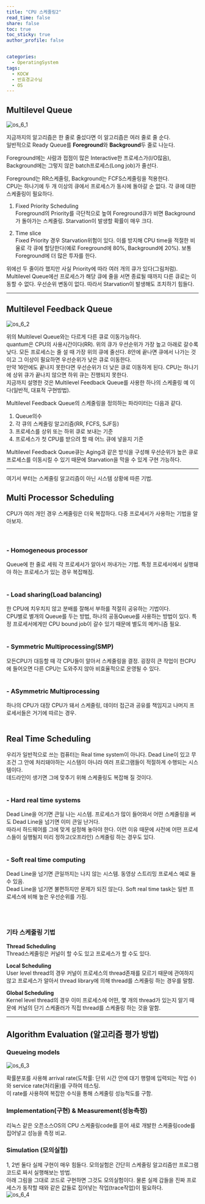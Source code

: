 ```yaml
---
title: "CPU 스케줄링2"
read_time: false
share: false
toc: true
toc_sticky: true
author_profile: false


categories:
  - OperatingSystem
tags:
  - KOCW
  - 반효경교수님
  - OS
---
```


## Multilevel Queue  

![os_6_1](/assets/OS/OS_6_1.png)   

지금까지의 알고리즘은 한 줄로 줄섰다면 이 알고리즘은 여러 줄로 줄 순다.   
일반적으로 Ready Queue를 **Foreground**와 **Background**두 줄로 나눈다.  

Foreground에는 사람과 접점이 많은 Interactive한 프로세스가(I/O많음),  
Background에는 그렇지 않은 batch프로세스(Long job)가 줄선다.  
 
Foreground는 RR스케줄링, Background는 FCFS스케줄링을 적용한다.  
CPU는 하나기에 두 개 이상의 큐에서 프로세스가 동시에 돌아갈 순 없다. 각 큐에 대한 스케줄링이 필요하다.  

1. Fixed Priority Scheduling    
Foreground의 Priority를 극단적으로 높여 Foreground큐가 비면 Background가 돌아가는 스케줄링. Starvation이 발생할 확률이 매우 크다.   

2. Time slice   
Fixed Priority 경우 Starvation위험이 있다. 이를 방지해 CPU time을 적절한 비율로 각 큐에 할당한다(예로 Foreground에 80%, Background에 20%). 보통 Foreground에 더 많은 투자를 한다.  

위에선 두 줄이라 했지만 사실 Priority에 따라 여러 개의 큐가 있다(그림처럼).  
Multilevel Queue에선 프로세스가 해당 큐에 줄을 서면 종료될 때까지 다른 큐로는 이동할 수 없다. 우선순위 변동이 없다. 따라서 Starvation이 발생해도 조치하기 힘들다.  

***

## Multilevel Feedback Queue

![os_6_2](/assets/OS/OS_6_2.png)   

위의 Multilevel Queue와는 다르게 다른 큐로 이동가능하다.  
quantum은 CPU의 사용시간이다(RR). 위의 큐가 우선순위가 가장 높고 아래로 갈수록 낮다. 모든 프로세스는 줄 설 때 가장 위의 큐에 줄선다. 8안에 끝나면 큐에서 나가는 것이고 그 이상이 필요하면 우선순위가 낮은 큐로 이동한다.  
만약 16안에도 끝나지 못한다면 우선순위가 더 낮은 큐로 이동하게 된다. CPU는 하나기에 상위 큐가 끝나지 않으면 하위 큐는 진행되지 못한다.  
지금까지 설명한 것은 Multilevel Feedback Queue를 사용한 하나의 스케줄링 예 이다(일반적, 대표적 구현방법).  

Multilevel Feedback Queue의 스케줄링을 정의하는 파라미터는 다음과 같다.
1. Queue의수  
2. 각 큐의 스케줄링 알고리즘(RR, FCFS, SJF등)  
3. 프로세스를 상위 또는 하위 큐로 보내는 기준  
4. 프로세스가 첫 CPU를 받으려 할 때 어느 큐에 넣을지 기준  


Multilevel Feedback Queue큐는 Aging과 같은 방식을 구성해 우선순위가 높은 큐로 프로세스를 이동시킬 수 있기 때문에 Starvation을 막을 수 있게 구현 가능하다.  

***

여기서 부터는 스케줄링 알고리즘이 아닌 시스템 상황에 따른 기법.  

## Multi Processor Scheduling

CPU가 여러 개인 경우 스케줄링은 더욱 복잡하다. 다중 프로세서가 사용하는 기법을 알아보자.  
<br><br>

### - Homogeneous processor
Queue에 한 줄로 세워 각 프로세서가 알아서 꺼내가는 기법. 특정 프로세서에서 실행돼야 하는 프로세스가 있는 경우 복잡해짐.  
<br>
### - Load sharing(Load balancing)
한 CPU에 치우치지 않고 분배를 잘해서 부하를 적절히 공유하는 기법이다.  
CPU별로 별개의 Queue를 두는 방법, 하나의 공동Queue를 사용하는 방법이 있다. 특정 프로세서에게만 CPU bound job이 갈수 있기 때문에 별도의 메커니즘 필요.  
<br>
### - Symmetric Multiprocessing(SMP)
모든CPU가 대등할 때 각 CPU들이 알아서 스케줄링을 결정. 굉장히 큰 작업이 한CPU에 들어오면 다른 CPU는 도와주지 않아 비효율적으로 운영될 수 있다.  
<br>
### - ASymmetric Multiprocessing
하나의 CPU가 대장 CPU가 돼서 스케줄링, 데이터 접근과 공유를 책임지고 나머지 프로세서들은 거기에 따르는 경우.  
<br>
## Real Time Scheduling
우리가 일반적으로 쓰는 컴퓨터는 Real time system이 아니다. Dead Line이 있고 무조건 그 안에 처리돼야하는 시스템이 아니라 여러 프로그램들이 적절하게 수행되는 시스템이다.  
데드라인이 생기면 그에 맞추기 위해 스케줄링도 복잡해 질 것이다.  
<br>
### - Hard real time systems
Dead Line을 어기면 큰일 나는 시스템. 프로세스가 많이 들어와서 어떤 스케줄링을 써도 Dead Line을 넘기면 이미 큰일 난거다.  
따라서 하드웨어를 그에 맞게 설정해 놓아야 한다. 이런 이유 때문에 사전에 어떤 프로세스들이 실행될지 미리 정하고(오프라인) 스케줄링 하는 경우도 있다.  
<br>
### - Soft real time computing
Dead Line을 넘기면 큰일까지는 나지 않는 시스템. 동영상 스트리밍 프로세스 예로 들 수 있음.  
Dead Line을 넘기면 불편하지만 문제가 되진 않는다. Soft real time task는 일반 프로세스에 비해 높은 우선순위를 가짐.  

<br>
<br>

### 기타 스케줄링 기법
**Thread Scheduling**  
Thread스케줄링은 커널이 할 수도 있고 프로세스가 할 수도 있다.  

**Local Scheduling**  
User level thread의 경우 커널이 프로세스의 thread존재를 모르기 때문에 관여하지 않고 프로세스가 알아서 thread library에 의해 thread를 스케줄링 하는 경우를 말함.  

**Global Scheduling**  
Kernel level thread의 경우 이미 프로세스에 어떤, 몇 개의 thread가 있는지 알기 때문에 커널의 단기 스케줄러가 직접 thread를 스케줄링 하는 것을 말함.  

***

## Algorithm Evaluation (알고리즘 평가 방법)

### Queueing models

![os_6_3](/assets/OS/OS_6_3.png)   

확률분포를 사용해 arrival rate(도착률: 단위 시간 안에 대기 행렬에 입력되는 작업 수)와 service rate(처리율)를 구하여 테스팅.  
이 rate를 사용하여 복잡한 수식을 통해 스케줄링 성능척도를 구함.  

### Implementation(구현) & Measurement(성능측정)
리눅스 같은 오픈소스OS의 CPU 스케줄링code를 뜯어 새로 개발한 스케줄링code를 집어넣고 성능을 측정 비교.  

### Simulation (모의실험)
1, 2번 둘다 실제 구현이 매우 힘들다. 모의실험은 간단히 스케줄링 알고리즘만 프로그램 코드로 짜서 실행해보는 방법.  
아래 그림을 그대로 코드로 구현하면 그것도 모의실험이다. 물론 실제 갑들을 진짜 프로세스가 동작할 때와 같은 값들로 집어넣는 작업(trace작업)이 필요하다.  
![os_6_4](/assets/OS/OS_6_3.png)   

